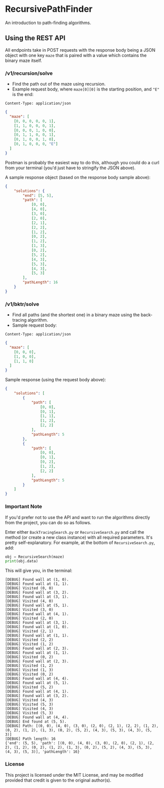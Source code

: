 # RecursivePathFinder
An introduction to path-finding algorithms.

## Using the REST API

All endpoints take in POST requests with the response body being a JSON object with one key `maze` that is paired with a value which contains the binary maze itself.

### /v1/recursion/solve

- Find the path out of the maze using recursion.
- Example request body, where `maze[0][0]` is the starting position, and `"E"` is the end:

`Content-Type: application/json`
```json
{
  "maze": [
    [0, 0, 0, 0, 0, 1],
    [1, 1, 0, 0, 0, 1],
    [0, 0, 0, 1, 0, 0],
    [0, 1, 1, 0, 0, 1],
    [0, 1, 0, 0, 1, 0],
    [0, 1, 0, 0, 0, "E"]
  ]
}
```

Postman is probably the easiest way to do this, although you could do a curl from your terminal (you'd just have to stringify the JSON above).

A sample response object (based on the response body sample above):

```json
{
    "solutions": {
        "end": [5, 5],
        "path": [
            [0, 0],
            [4, 0],
            [3, 0],
            [2, 0],
            [2, 1],
            [2, 2],
            [1, 2],
            [0, 2],
            [1, 2],
            [1, 3],
            [0, 2],
            [5, 2],
            [4, 3],
            [5, 3],
            [4, 3],
            [5, 3]
        ],
        "pathLength": 16
    }
}
```

### /v1/bktr/solve
- Find all paths (and the shortest one) in a binary maze using the back-tracing algorithm.
- Sample request body:

`Content-Type: application/json`
```json
{
  "maze": [
    [0, 0, 0],
    [1, 0, 0],
    [1, 1, 0]
  ]
}
```

Sample response (using the request body above):

```json
{
    "solutions": [
        {
            "path": [
                [0, 0],
                [0, 1],
                [1, 1],
                [1, 2],
                [2, 2]
            ],
            "pathLength": 5
        },
        {
            "path": [
                [0, 0],
                [0, 1],
                [0, 2],
                [1, 2],
                [2, 2]
            ],
            "pathLength": 5
        }
    ]
}
```

### Important Note
If you'd prefer not to use the API and want to run the algorithms directly from the project, you can do so as follows.

Enter either `BackTracingSearch.py` or `RecursiveSearch.py` and call the method (or create a new class instance) with all required parameters. It's pretty self-explanatory. For example, at the bottom of `RecursiveSearch.py`, add:

```python
obj = RecursiveSearch(maze)
print(obj.data)
```

This will give you, in the terminal:
```text
[DEBUG] Found wall at (1, 0).
[DEBUG] Found wall at (1, 1).
[DEBUG] Visited (0, 0)
[DEBUG] Found wall at (3, 2).
[DEBUG] Found wall at (3, 1).
[DEBUG] Visited (4, 0)
[DEBUG] Found wall at (5, 1).
[DEBUG] Visited (3, 0)
[DEBUG] Found wall at (4, 1).
[DEBUG] Visited (2, 0)
[DEBUG] Found wall at (3, 1).
[DEBUG] Found wall at (1, 0).
[DEBUG] Visited (2, 1)
[DEBUG] Found wall at (1, 1).
[DEBUG] Visited (2, 2)
[DEBUG] Visited (1, 2)
[DEBUG] Found wall at (2, 3).
[DEBUG] Found wall at (1, 1).
[DEBUG] Visited (0, 2)
[DEBUG] Found wall at (2, 3).
[DEBUG] Visited (1, 2)
[DEBUG] Visited (1, 3)
[DEBUG] Visited (0, 2)
[DEBUG] Found wall at (4, 4).
[DEBUG] Found wall at (5, 1).
[DEBUG] Visited (5, 2)
[DEBUG] Found wall at (4, 1).
[DEBUG] Found wall at (3, 2).
[DEBUG] Visited (4, 3)
[DEBUG] Visited (5, 3)
[DEBUG] Visited (4, 3)
[DEBUG] Visited (5, 3)
[DEBUG] Found wall at (4, 4).
[DEBUG] End found at (5, 5).
[DEBUG] Path: [(0, 0), (4, 0), (3, 0), (2, 0), (2, 1), (2, 2), (1, 2), (0, 2), (1, 2), (1, 3), (0, 2), (5, 2), (4, 3), (5, 3), (4, 3), (5, 3)]
[DEBUG] Path length: 16
{'end': (5, 5), 'path': [(0, 0), (4, 0), (3, 0), (2, 0), (2, 1), (2, 2), (1, 2), (0, 2), (1, 2), (1, 3), (0, 2), (5, 2), (4, 3), (5, 3), (4, 3), (5, 3)], 'pathLength': 16}
```


### License

This project is licensed under the MIT License, and may be modified provided that 
credit is given to the original author(s).